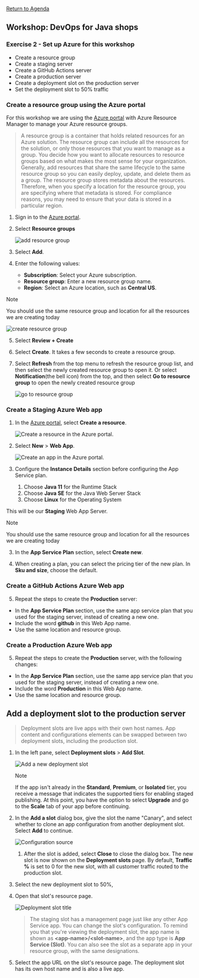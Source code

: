 
[Return to Agenda](README.md)
<br/>

## Workshop: DevOps for Java shops

### Exercise 2 - Set up Azure for this workshop
 - Create a resource group
 - Create a staging server
 - Create a GitHub Actions server
 - Create a production server
 - Create a deployment slot on the production server 
 - Set the deployment slot to 50% traffic


### Create a resource group using the Azure portal


For this workshop we are using the [Azure portal](https://portal.azure.com) with Azure Resource Manager to manage your Azure resource groups. 


> A resource group is a container that holds related resources for an Azure solution. The resource group can include all the resources for the solution, or only those resources that you want to manage as a group. You decide how you want to allocate resources to resource groups based on what makes the most sense for your organization. Generally, add resources that share the same lifecycle to the same resource group so you can easily deploy, update, and delete them as a group. The resource group stores metadata about the resources. Therefore, when you specify a location for the resource group, you are specifying where that metadata is stored. For compliance reasons, you may need to ensure that your data is stored in a particular region.

1. Sign in to the [Azure portal](https://portal.azure.com).
2. Select **Resource groups**

    ![add resource group](./media/manage-resource-groups-add-group.png)
3. Select **Add**.
4. Enter the following values:

   - **Subscription**: Select your Azure subscription. 
   - **Resource group**: Enter a new resource group name. 
   - **Region**: Select an Azure location, such as **Central US**.
   

> [!NOTE]
   > You should use the same resource group and location  for all the resources we are creating today


![create resource group](./media/manage-resource-groups-create-group.png)

5. Select **Review + Create**
6. Select **Create**. It takes a few seconds to create a resource group.

7. Select **Refresh** from the top menu to refresh the resource group list, and then select the newly created resource group to open it. Or select **Notification**(the bell icon) from the top, and then select **Go to resource group** to open the newly created resource group

    ![go to resource group](./media/manage-resource-groups-add-group-go-to-resource-group.png)

### Create a Staging Azure Web app 

1. In the [Azure portal](https://portal.azure.com), select **Create a resource**.

   ![Create a resource in the Azure portal.](./media/create-a-resource.png) 

1. Select **New** > **Web App**.

   ![Create an app in the Azure portal.](./media/create-a-resource.png)

2. Configure the **Instance Details** section before configuring the App Service plan. 
    1. Choose **Java 11** for the Runtime Stack
    1. Choose **Java SE** for the Java Web Server Stack
    1. Choose **Linux** for the Operating System

This will be our **Staging** Web App Server.  

> [!NOTE]
   > You should use the same resource group and location  for all the resources we are creating today

   
3. In the **App Service Plan** section, select **Create new**.

4. When creating a plan, you can select the pricing tier of the new plan. In **Sku and size**, choose the default. 

### Create a GitHub Actions Azure Web app 

5. Repeat the steps to create the **Production** server:

- In the **App Service Plan** section, use the same app service plan that you used for the staging server, instead of creating a new one.
- Include the word **github** in this Web App name.  
- Use the same location and resource group. 

### Create a Production Azure Web app 

5. Repeat the steps to create the **Production** server, with the following changes:

- In the **App Service Plan** section, use the same app service plan that you used for the staging server, instead of creating a new one.
- Include the word **Production** in this Web App name.  
- Use the same location and resource group.  

## Add a deployment slot to the production server

>Deployment slots are live apps with their own host names. App content and configurations elements can be swapped between two deployment slots, including the production slot. 


1. In the left pane, select **Deployment slots** > **Add Slot**.
   
    ![Add a new deployment slot](./media/QGAddNewDeploymentSlot.png)
   
   > [!NOTE]
   > If the app isn't already in the **Standard**, **Premium**, or **Isolated** tier, you receive a message that indicates the supported tiers for enabling staged publishing. At this point, you have the option to select **Upgrade** and go to the **Scale** tab of your app before continuing.
   > 

1. In the **Add a slot** dialog box, give the slot the name "Canary", and select whether to clone an app configuration from another deployment slot. Select **Add** to continue.
   
    ![Configuration source](./media/ConfigurationSource1.png)
   
    1. After the slot is added, select **Close** to close the dialog box. The new slot is now shown on the **Deployment slots** page. By default, **Traffic %** is set to 0 for the new slot, with all customer traffic routed to the production slot.

1. Select the new deployment slot to 50%, 

1. Open that slot's resource page.
   
    ![Deployment slot title](./media/StagingTitle.png)

    >The staging slot has a management page just like any other App Service app. You can change the slot's configuration. To remind you that you're viewing the deployment slot, the app name is shown as **\<app-name>/\<slot-name>**, and the app type is **App Service (Slot)**. You can also see the slot as a separate app in your resource group, with the same designations.

1. Select the app URL on the slot's resource page. The deployment slot has its own host name and is also a live app. 
